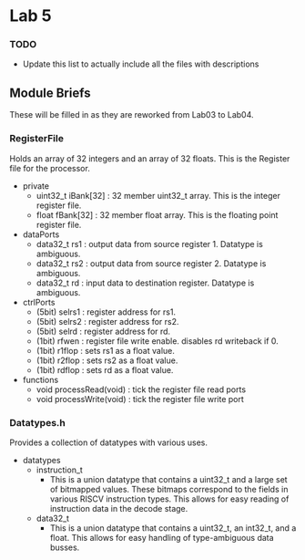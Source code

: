 # Lab 5
### TODO
 - Update this list to actually include all the files with descriptions
## Module Briefs
These will be filled in as they are reworked from Lab03 to Lab04.
### RegisterFile
Holds an array of 32 integers and an array of 32 floats. This is the Register file for the processor.
 - private
   - uint32_t iBank[32] : 32 member uint32_t array. This is the integer register file.
   - float fBank[32] : 32 member float array. This is the floating point register file.
 - dataPorts
   - data32_t rs1 : output data from source register 1. Datatype is ambiguous.
   - data32_t rs2 : output data from source register 2. Datatype is ambiguous.
   - data32_t rd : input data to destination register. Datatype is ambiguous.
 - ctrlPorts
   - (5bit) selrs1 : register address for rs1.
   - (5bit) selrs2 : register address for rs2.
   - (5bit) selrd : register address for rd.
   - (1bit) rfwen : register file write enable. disables rd writeback if 0.
   - (1bit) r1flop : sets rs1 as a float value.
   - (1bit) r2flop : sets rs2 as a float value.
   - (1bit) rdflop : sets rd as a float value.
 - functions
   - void processRead(void) : tick the register file read ports
   - void processWrite(void) : tick the register file write port
### Datatypes.h
Provides a collection of datatypes with various uses.
 - datatypes
   - instruction_t
     - This is a union datatype that contains a uint32_t and a large set of bitmapped values. These bitmaps correspond to the fields in various RISCV instruction types. This allows for easy reading of instruction data in the decode stage.
   - data32_t
     - This is a union datatype that contains a uint32_t, an int32_t, and a float. This allows for easy handling of type-ambiguous data busses.
